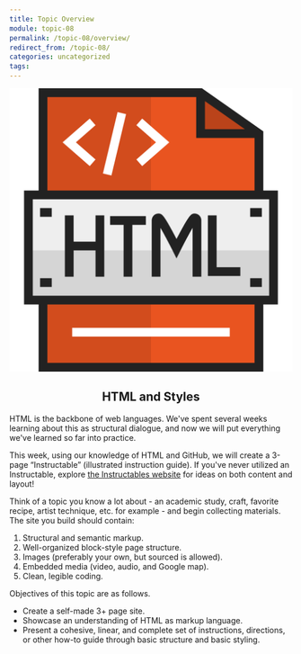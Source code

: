 ```yaml
---
title: Topic Overview
module: topic-08
permalink: /topic-08/overview/
redirect_from: /topic-08/
categories: uncategorized
tags:
---
```


<div class="section-title">
  <img src="../img/assignment-08.svg" alt="" title="Assignment 8: HTML Website" />
  <h2 style="text-align: center;">HTML and Styles</h2>
</div>


HTML is the backbone of web languages. We've spent several weeks learning about this as structural dialogue, and now we will put everything we've learned so far into practice.

This week, using our knowledge of HTML and GitHub, we will create a 3-page “Instructable” (illustrated instruction guide). If you've never utilized an Instructable, explore <a href="https://www.instructables.com/" target="_blank">the Instructables website</a> for ideas on both content and layout!

Think of a topic you know a lot about - an academic study, craft, favorite recipe, artist technique, etc. for example - and begin collecting materials. The site you build should contain:
1. Structural and semantic markup.
2. Well-organized block-style page structure.
2. Images (preferably your own, but sourced is allowed).
4. Embedded media (video, audio, and Google map).
5. Clean, legible coding.


Objectives of this topic are as follows.
<ul class="pros-and-cons">
  <li class="icon-pro">Create a self-made 3+ page site.</li>
  <li class="icon-pro">Showcase an understanding of HTML as markup language.</li>
  <li class="icon-pro">Present a cohesive, linear, and complete set of instructions, directions, or other how-to guide through basic structure and basic styling.</li>
</ul>
